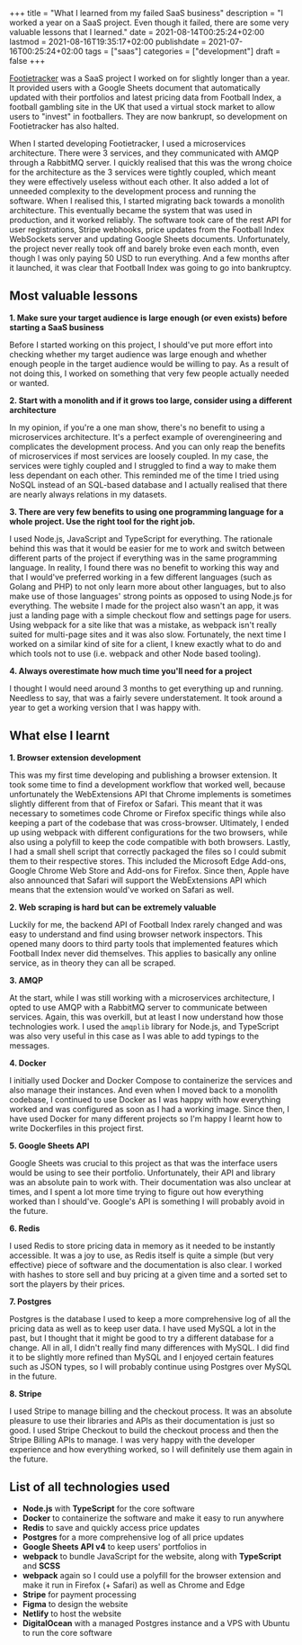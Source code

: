 +++
title = "What I learned from my failed SaaS business"
description = "I worked a year on a SaaS project. Even though it failed, there are some very valuable lessons that I learned."
date = 2021-08-14T00:25:24+02:00
lastmod = 2021-08-16T19:35:17+02:00
publishdate = 2021-07-16T00:25:24+02:00
tags = ["saas"]
categories = ["development"]
draft = false
+++

[Footietracker](https://footietracker.com) was a SaaS project I worked on for slightly longer than a year. It provided users with a Google Sheets document that automatically updated with their portfolios and latest pricing data from Football Index, a football gambling site in the UK that used a virtual stock market to allow users to "invest" in footballers. They are now bankrupt, so development on Footietracker has also halted.

When I started developing Footietracker, I used a microservices architecture. There were 3 services, and they communicated with AMQP through a RabbitMQ server. I quickly realised that this was the wrong choice for the architecture as the 3 services were tightly coupled, which meant they were effectively useless without each other. It also added a lot of unneeded complexity to the development process and running the software. When I realised this, I started migrating back towards a monolith architecture. This eventually became the system that was used in production, and it worked reliably. The software took care of the rest API for user registrations, Stripe webhooks, price updates from the Football Index WebSockets server and updating Google Sheets documents. Unfortunately, the project never really took off and barely broke even each month, even though I was only paying 50 USD to run everything. And a few months after it launched, it was clear that Football Index was going to go into bankruptcy. 

## Most valuable lessons

**1. Make sure your target audience is large enough (or even exists) before starting a SaaS business**

Before I started working on this project, I should've put more effort into checking whether my target audience was large enough and whether enough people in the target audience would be willing to pay. As a result of not doing this, I worked on something that very few people actually needed or wanted.

**2. Start with a monolith and if it grows too large, consider using a different architecture**

In my opinion, if you're a one man show, there's no benefit to using a microservices architecture. It's a perfect example of overengineering and complicates the development process. And you can only reap the benefits of microservices if most services are loosely coupled. In my case, the services were tighly coupled and I struggled to find a way to make them less dependant on each other. This reminded me of the time I tried using NoSQL instead of an SQL-based database and I actually realised that there are nearly always relations in my datasets.

**3. There are very few benefits to using one programming language for a whole project. Use the right tool for the right job.**

I used Node.js, JavaScript and TypeScript for everything. The rationale behind this was that it would be easier for me to work and switch between different parts of the project if everything was in the same programming language. In reality, I found there was no benefit to working this way and that I would've preferred working in a few different languages (such as Golang and PHP) to not only learn more about other languages, but to also make use of those languages' strong points as opposed to using Node.js for everything. The website I made for the project also wasn't an app, it was just a landing page with a simple checkout flow and settings page for users. Using webpack for a site like that was a mistake, as webpack isn't really suited for multi-page sites and it was also slow. Fortunately, the next time I worked on a similar kind of site for a client, I knew exactly what to do and which tools not to use (i.e. webpack and other Node based tooling). 

**4. Always overestimate how much time you'll need for a project**

I thought I would need around 3 months to get everything up and running. Needless to say, that was a fairly severe understatement. It took around a year to get a working version that I was happy with.

## What else I learnt

**1. Browser extension development**

This was my first time developing and publishing a browser extension. It took some time to find a development workflow that worked well, because unfortunately the WebExtensions API that Chrome implements is sometimes slightly different from that of Firefox or Safari. This meant that it was necessary to sometimes code Chrome or Firefox specific things while also keeping a part of the codebase that was cross-browser. Ultimately, I ended up using webpack with different configurations for the two browsers, while also using a polyfill to keep the code compatible with both browsers. Lastly, I had a small shell script that correctly packaged the files so I could submit them to their respective stores. This included the Microsoft Edge Add-ons, Google Chrome Web Store and Add-ons for Firefox. Since then, Apple have also announced that Safari will support the WebExtensions API which means that the extension would've worked on Safari as well.

**2. Web scraping is hard but can be extremely valuable**

Luckily for me, the backend API of Football Index rarely changed and was easy to understand and find using browser network inspectors. This opened many doors to third party tools that implemented features which Football Index never did themselves. This applies to basically any online service, as in theory they can all be scraped.

**3. AMQP**

At the start, while I was still working with a microservices architecture, I opted to use AMQP with a RabbitMQ server to communicate between services. Again, this was overkill, but at least I now understand how those technologies work. I used the `amqplib` library for Node.js, and TypeScript was also very useful in this case as I was able to add typings to the messages.

**4. Docker**

I initially used Docker and Docker Compose to containerize the services and also manage their instances. And even when I moved back to a monolith codebase, I continued to use Docker as I was happy with how everything worked and was configured as soon as I had a working image. Since then, I have used Docker for many different projects so I'm happy I learnt how to write Dockerfiles in this project first.

**5. Google Sheets API**

Google Sheets was crucial to this project as that was the interface users would be using to see their portfolio. Unfortunately, their API and library was an absolute pain to work with. Their documentation was also unclear at times, and I spent a lot more time trying to figure out how everything worked than I should've. Google's API is something I will probably avoid in the future.

**6. Redis**

I used Redis to store pricing data in memory as it needed to be instantly accessible. It was a joy to use, as Redis itself is quite a simple (but very effective) piece of software and the documentation is also clear. I worked with hashes to store sell and buy pricing at a given time and a sorted set to sort the players by their prices. 

**7. Postgres**

Postgres is the database I used to keep a more comprehensive log of all the pricing data as well as to keep user data. I have used MySQL a lot in the past, but I thought that it might be good to try a different database for a change. All in all, I didn't really find many differences with MySQL. I did find it to be slightly more refined than MySQL and I enjoyed certain features such as JSON types, so I will probably continue using Postgres over MySQL in the future.

**8. Stripe**

I used Stripe to manage billing and the checkout process. It was an absolute pleasure to use their libraries and APIs as their documentation is just so good. I used Stripe Checkout to build the checkout process and then the Stripe Billing APIs to manage. I was very happy with the developer experience and how everything worked, so I will definitely use them again in the future.

## List of all technologies used

- **Node.js** with **TypeScript** for the core software
- **Docker** to containerize the software and make it easy to run anywhere
- **Redis** to save and quickly access price updates
- **Postgres** for a more comprehensive log of all price updates
- **Google Sheets API v4** to keep users' portfolios in
- **webpack** to bundle JavaScript for the website, along with **TypeScript** and **SCSS**
- **webpack** again so I could use a polyfill for the browser extension and make it run in Firefox (+ Safari) as well as Chrome and Edge
- **Stripe** for payment processing
- **Figma** to design the website
- **Netlify** to host the website
- **DigitalOcean** with a managed Postgres instance and a VPS with Ubuntu to run the core software

